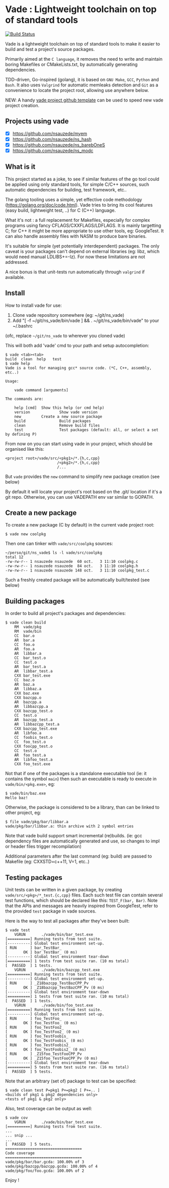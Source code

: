 # Vade : Lightweight toolchain on top of standard tools
[![Build Status][WorkflowBadge]][WorkflowUrl]

Vade is a lightweight toolchain on top of standard tools to make it easier to build and test a project's source packages.

Primarily aimed at the `C language`, it removes the need to write and maintain boring Makefiles or CMakeLists.txt, by automatically generating dependencies.

TDD-driven, Go-inspired (golang), it is based on `GNU Make`, `GCC`, `Python` and `Bash`.
It also uses `Valgrind` for automatic memleaks detection and `Git` as a convenience to locate the project root, allowing use anywhere below.

NEW: A handy [vade project github template](https://github.com/nsauzede/ns_vade_template) can be used to speed new vade project creation.

## Projects using vade
- [x] https://github.com/nsauzede/myem
- [x] https://github.com/nsauzede/ns_hash
- [x] https://github.com/nsauzede/ns_barebOneS
- [x] https://github.com/nsauzede/ns_modc

## What is it
This project started as a joke, to see if similar features of the go tool could be applied using only standard tools,
for simple C/C++ sources, such automatic dependencies for building, test framework, etc..

The golang tooling uses a simple, yet effective code methodology (https://golang.org/doc/code.html).
Vade tries to bring its cool features (easy build, lightweight test, ..) for C (C++) language.

What it's not : a full replacement for Makefiles, especially for complex programs using fancy
CFLAGS/CXXFLAGS/LDFLAGS.
It is mainly targetting C; for C++ it might be more appropriate to use other tools, eg: GoogleTest.
It can also handle assembly files with NASM to produce bare binaries.

It's suitable for simple (yet potentially interdependent) packages.
The only caveat is your packages can't depend on external libraries (eg: libz, which would need manual LDLIBS+=-lz).
For now these limitations are not addressed.

A nice bonus is that unit-tests run automatically through `valgrind` if available.

## Install
How to install vade for use:
1) Clone vade repository somewhere (eg: ~/git/ns_vade)
2) Add "[ -f ~/git/ns_vade/bin/vade ] && . ~/git/ns_vade/bin/vade" to your ~/.bashrc

(ofc, replace `~/git/ns_vade` to wherever you cloned vade)

This will both add 'vade' cmd to your path and setup autocompletion:
```
$ vade <tab><tab>
build  clean  help   test
$ vade help
Vade is a tool for managing gcc* source code. (*C, C++, assembly, etc..)

Usage:

    vade command [arguments]

The commands are:

    help [cmd]  Show this help (or cmd help)
    version             Show vade version
    new         Create a new source package
    build               Build packages
    clean               Remove build files
    test                Test packages (default: all, or select a set by defining P)
```


From now on you can start using vade in your project, which should be organised like this:
```
<project root>/vade/src/<pkg1>/*.{h,c,cpp}
                       /<pkg2>/*.{h,c,cpp}
                       /...
```
But `vade` provides the `new` command to simplify new package creation (see below)

By default it will locate your project's root based on the .git/ location if it's a git repo.
Otherwise, you can use VADEPATH env var similar to GOPATH.

## Create a new package
To create a new package (C by default) in the current vade project root:
```
$ vade new coolpkg
```
Then one can tinker with `vade/src/coolpkg` sources:
```
~/perso/git/ns_vade$ ls -l vade/src/coolpkg
total 12
-rw-rw-r-- 1 nsauzede nsauzede  60 oct.   3 11:10 coolpkg.c
-rw-rw-r-- 1 nsauzede nsauzede  84 oct.   3 11:10 coolpkg.h
-rw-rw-r-- 1 nsauzede nsauzede 148 oct.   3 11:10 coolpkg_test.c
```
Such a freshly created package will be automatically built/tested (see below)

## Building packages
In order to build all project's packages and dependencies:
```
$ vade clean build
    RM  vade/pkg
    RM  vade/bin
    CC  bar.o
    AR  bar.a
    CC  foo.o
    AR  foo.a
    AR  libbar.a
    CC  bar_test.o
    CC  test.o
    AR  bar_test.a
    AR  libbar_test.a
    CXX bar_test.exe
    CC  baz.o
    AR  baz.a
    AR  libbaz.a
    CXX baz.exe
    CXX bazcpp.o
    AR  bazcpp.a
    AR  libbazcpp.a
    CXX bazcpp_test.o
    CC  test.o
    AR  bazcpp_test.a
    AR  libbazcpp_test.a
    CXX bazcpp_test.exe
    AR  libfoo.a
    CC  foobis_test.o
    CC  foo_test.o
    CXX foocpp_test.o
    CC  test.o
    AR  foo_test.a
    AR  libfoo_test.a
    CXX foo_test.exe
```

Not that if one of the packages is a standalone executable tool (ie: it contains the symbol `main`) then
such an executable is ready to execute in `vade/bin/<pkg.exe>`, eg:
```
$ vade/bin/baz.exe 
Hello baz!
```

Otherwise, the package is considered to be a library, than can be linked to other project, eg:
```
$ file vade/pkg/bar/libbar.a 
vade/pkg/bar/libbar.a: thin archive with 2 symbol entries
```

Note that vade build support smart incremental (re)builds.
(ie: gcc dependency files are automatically generated and use, so changes to impl or header files trigger recompilation)

Additional parameters after the last command (eg: build) are passed to Makefile (eg: CXXSTD=c++11, V=1, etc..)

## Testing packages
Unit tests can be written in a given package, by creating `vade/src/<pkg>/*_test.{c,cpp}` files.
Each such test file can contain several test functions, which should be declared like this: `TEST_F(bar, Bar)`.
Note that the APIs and messages are heavily inspired from GoogleTest, refer to the provided `test` package in vade sources.

Here is the way to test all packages after they've been built:
```
$ vade test
    VGRUN       ./vade/bin/bar_test.exe
[==========] Running tests from test suite.
[----------] Global test environment set-up.
[ RUN      ] bar_TestBar_
[       OK ] bar_TestBar_ (0 ms)
[----------] Global test environment tear-down
[==========] 1 tests from test suite ran. (10 ms total)
[  PASSED  ] 1 tests.
    VGRUN       ./vade/bin/bazcpp_test.exe
[==========] Running tests from test suite.
[----------] Global test environment set-up.
[ RUN      ] _Z18bazcpp_TestBazCPP_Pv
[       OK ] _Z18bazcpp_TestBazCPP_Pv (0 ms)
[----------] Global test environment tear-down
[==========] 1 tests from test suite ran. (10 ms total)
[  PASSED  ] 1 tests.
    VGRUN       ./vade/bin/foo_test.exe
[==========] Running tests from test suite.
[----------] Global test environment set-up.
[ RUN      ] foo_TestFoo_
[       OK ] foo_TestFoo_ (0 ms)
[ RUN      ] foo_TestFoo2_
[       OK ] foo_TestFoo2_ (0 ms)
[ RUN      ] foo_TestFoobis_
[       OK ] foo_TestFoobis_ (0 ms)
[ RUN      ] foo_TestFoobis2_
[       OK ] foo_TestFoobis2_ (0 ms)
[ RUN      ] _Z15foo_TestFooCPP_Pv
[       OK ] _Z15foo_TestFooCPP_Pv (0 ms)
[----------] Global test environment tear-down
[==========] 5 tests from test suite ran. (16 ms total)
[  PASSED  ] 5 tests.
```

Note that an arbitrary (set of) package to test can be specified:
```
$ vade clean test P=pkg1 P+=pkg2 [ P+=.. ]
<builds of pkg1 & pkg2 dependencies only>
<tests of pkg1 & pkg2 only>
```

Also, test coverage can be output as well:
```
$ vade cov
    VGRUN       ./vade/bin/bar_test.exe
[==========] Running tests from test suite.
...
... snip ...
...
[  PASSED  ] 5 tests.
==================================
Code coverage
==================================
vade/pkg/bar/bar.gcda: 100.00% of 3
vade/pkg/bazcpp/bazcpp.gcda: 100.00% of 4
vade/pkg/foo/foo.gcda: 100.00% of 2
```

Enjoy !

[WorkflowBadge]: https://github.com/nsauzede/ns_vade/workflows/vade/badge.svg
[WorkflowUrl]: https://github.com/nsauzede/ns_vade/commits/main
